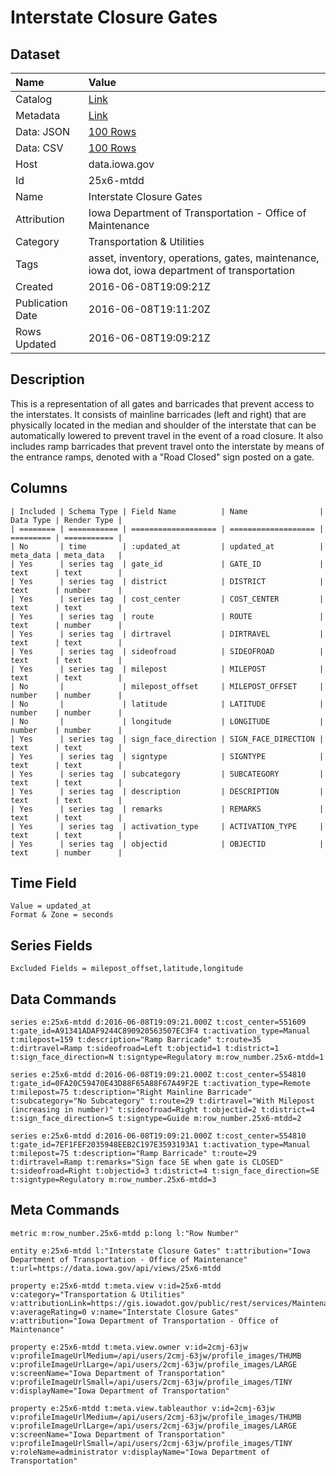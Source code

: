 # Interstate Closure Gates

## Dataset

| Name | Value |
| :--- | :---- |
| Catalog | [Link](https://catalog.data.gov/dataset/interstate-closure-gates) |
| Metadata | [Link](https://data.iowa.gov/api/views/25x6-mtdd) |
| Data: JSON | [100 Rows](https://data.iowa.gov/api/views/25x6-mtdd/rows.json?max_rows=100) |
| Data: CSV | [100 Rows](https://data.iowa.gov/api/views/25x6-mtdd/rows.csv?max_rows=100) |
| Host | data.iowa.gov |
| Id | 25x6-mtdd |
| Name | Interstate Closure Gates |
| Attribution | Iowa Department of Transportation - Office of Maintenance |
| Category | Transportation & Utilities |
| Tags | asset, inventory, operations, gates, maintenance, iowa dot, iowa department of transportation |
| Created | 2016-06-08T19:09:21Z |
| Publication Date | 2016-06-08T19:11:20Z |
| Rows Updated | 2016-06-08T19:09:21Z |

## Description

This is a representation of all gates and barricades that prevent access to the interstates. It consists of mainline barricades (left and right) that are physically located in the median and shoulder of the interstate that can be automatically lowered to prevent travel in the event of a road closure. It also includes ramp barricades that prevent travel onto the interstate by means of the entrance ramps, denoted with a "Road Closed" sign posted on a gate.

## Columns

```ls
| Included | Schema Type | Field Name          | Name                | Data Type | Render Type |
| ======== | =========== | =================== | =================== | ========= | =========== |
| No       | time        | :updated_at         | updated_at          | meta_data | meta_data   |
| Yes      | series tag  | gate_id             | GATE_ID             | text      | text        |
| Yes      | series tag  | district            | DISTRICT            | text      | number      |
| Yes      | series tag  | cost_center         | COST_CENTER         | text      | text        |
| Yes      | series tag  | route               | ROUTE               | text      | number      |
| Yes      | series tag  | dirtravel           | DIRTRAVEL           | text      | text        |
| Yes      | series tag  | sideofroad          | SIDEOFROAD          | text      | text        |
| Yes      | series tag  | milepost            | MILEPOST            | text      | text        |
| No       |             | milepost_offset     | MILEPOST_OFFSET     | number    | number      |
| No       |             | latitude            | LATITUDE            | number    | number      |
| No       |             | longitude           | LONGITUDE           | number    | number      |
| Yes      | series tag  | sign_face_direction | SIGN_FACE_DIRECTION | text      | text        |
| Yes      | series tag  | signtype            | SIGNTYPE            | text      | text        |
| Yes      | series tag  | subcategory         | SUBCATEGORY         | text      | text        |
| Yes      | series tag  | description         | DESCRIPTION         | text      | text        |
| Yes      | series tag  | remarks             | REMARKS             | text      | text        |
| Yes      | series tag  | activation_type     | ACTIVATION_TYPE     | text      | text        |
| Yes      | series tag  | objectid            | OBJECTID            | text      | number      |
```

## Time Field

```ls
Value = updated_at
Format & Zone = seconds
```

## Series Fields

```ls
Excluded Fields = milepost_offset,latitude,longitude
```

## Data Commands

```ls
series e:25x6-mtdd d:2016-06-08T19:09:21.000Z t:cost_center=551609 t:gate_id=A91341ADAF9244C890920563507EC3F4 t:activation_type=Manual t:milepost=159 t:description="Ramp Barricade" t:route=35 t:dirtravel=Ramp t:sideofroad=Left t:objectid=1 t:district=1 t:sign_face_direction=N t:signtype=Regulatory m:row_number.25x6-mtdd=1

series e:25x6-mtdd d:2016-06-08T19:09:21.000Z t:cost_center=554810 t:gate_id=0FA20C59470E43D88F65A88F67A49F2E t:activation_type=Remote t:milepost=75 t:description="Right Mainline Barricade" t:subcategory="No Subcategory" t:route=29 t:dirtravel="With Milepost (increasing in number)" t:sideofroad=Right t:objectid=2 t:district=4 t:sign_face_direction=S t:signtype=Guide m:row_number.25x6-mtdd=2

series e:25x6-mtdd d:2016-06-08T19:09:21.000Z t:cost_center=554810 t:gate_id=7EF1FEF2035948EEB2C197E3593193A1 t:activation_type=Manual t:milepost=75 t:description="Ramp Barricade" t:route=29 t:dirtravel=Ramp t:remarks="Sign face SE when gate is CLOSED" t:sideofroad=Right t:objectid=3 t:district=4 t:sign_face_direction=SE t:signtype=Regulatory m:row_number.25x6-mtdd=3
```

## Meta Commands

```ls
metric m:row_number.25x6-mtdd p:long l:"Row Number"

entity e:25x6-mtdd l:"Interstate Closure Gates" t:attribution="Iowa Department of Transportation - Office of Maintenance" t:url=https://data.iowa.gov/api/views/25x6-mtdd

property e:25x6-mtdd t:meta.view v:id=25x6-mtdd v:category="Transportation & Utilities" v:attributionLink=https://gis.iowadot.gov/public/rest/services/Maintenance/Closure_Gates/MapServer/0 v:averageRating=0 v:name="Interstate Closure Gates" v:attribution="Iowa Department of Transportation - Office of Maintenance"

property e:25x6-mtdd t:meta.view.owner v:id=2cmj-63jw v:profileImageUrlMedium=/api/users/2cmj-63jw/profile_images/THUMB v:profileImageUrlLarge=/api/users/2cmj-63jw/profile_images/LARGE v:screenName="Iowa Department of Transportation" v:profileImageUrlSmall=/api/users/2cmj-63jw/profile_images/TINY v:displayName="Iowa Department of Transportation"

property e:25x6-mtdd t:meta.view.tableauthor v:id=2cmj-63jw v:profileImageUrlMedium=/api/users/2cmj-63jw/profile_images/THUMB v:profileImageUrlLarge=/api/users/2cmj-63jw/profile_images/LARGE v:screenName="Iowa Department of Transportation" v:profileImageUrlSmall=/api/users/2cmj-63jw/profile_images/TINY v:roleName=administrator v:displayName="Iowa Department of Transportation"
```